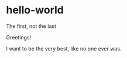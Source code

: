# hello-world
The first, not the last

Greetings!

I want to be the very best, like no one ever was.
